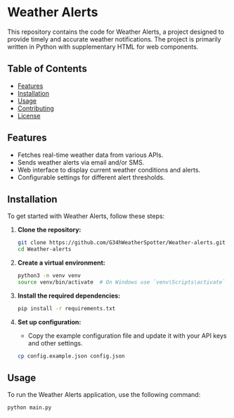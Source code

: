 # Weather Alerts

This repository contains the code for Weather Alerts, a project designed to provide timely and accurate weather notifications. The project is primarily written in Python with supplementary HTML for web components.

## Table of Contents

- [Features](#features)
- [Installation](#installation)
- [Usage](#usage)
- [Contributing](#contributing)
- [License](#license)

## Features

- Fetches real-time weather data from various APIs.
- Sends weather alerts via email and/or SMS.
- Web interface to display current weather conditions and alerts.
- Configurable settings for different alert thresholds.

## Installation

To get started with Weather Alerts, follow these steps:

1. **Clone the repository:**
    ```bash
    git clone https://github.com/G34hWeatherSpotter/Weather-alerts.git
    cd Weather-alerts
    ```

2. **Create a virtual environment:**
    ```bash
    python3 -m venv venv
    source venv/bin/activate  # On Windows use `venv\Scripts\activate`
    ```

3. **Install the required dependencies:**
    ```bash
    pip install -r requirements.txt
    ```

4. **Set up configuration:**
    - Copy the example configuration file and update it with your API keys and other settings.
    ```bash
    cp config.example.json config.json
    ```

## Usage

To run the Weather Alerts application, use the following command:

```bash
python main.py

